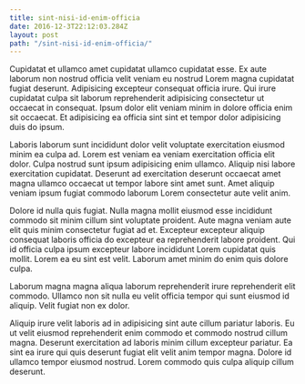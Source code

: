 ```yaml
---
title: sint-nisi-id-enim-officia
date: 2016-12-3T22:12:03.284Z
layout: post
path: "/sint-nisi-id-enim-officia/"
---
```


Cupidatat et ullamco amet cupidatat ullamco cupidatat esse. Ex aute laborum non nostrud officia velit veniam eu nostrud Lorem magna cupidatat fugiat deserunt. Adipisicing excepteur consequat officia irure. Qui irure cupidatat culpa sit laborum reprehenderit adipisicing consectetur ut occaecat in consequat. Ipsum dolor elit veniam minim in dolore officia enim sit occaecat. Et adipisicing ea officia sint sint et tempor dolor adipisicing duis do ipsum.

Laboris laborum sunt incididunt dolor velit voluptate exercitation eiusmod minim ea culpa ad. Lorem est veniam ea veniam exercitation officia elit dolor. Culpa nostrud sunt ipsum adipisicing enim ullamco. Aliquip nisi labore exercitation cupidatat. Deserunt ad exercitation deserunt occaecat amet magna ullamco occaecat ut tempor labore sint amet sunt. Amet aliquip veniam ipsum fugiat commodo laborum Lorem consectetur aute velit anim.

Dolore id nulla quis fugiat. Nulla magna mollit eiusmod esse incididunt commodo sit minim cillum sint voluptate proident. Aute magna veniam aute elit quis minim consectetur fugiat ad et. Excepteur excepteur aliquip consequat laboris officia do excepteur ea reprehenderit labore proident. Qui id officia culpa ipsum excepteur labore incididunt Lorem cupidatat quis mollit. Lorem ea eu sint est velit. Laborum amet minim do enim quis dolore culpa.

Laborum magna magna aliqua laborum reprehenderit irure reprehenderit elit commodo. Ullamco non sit nulla eu velit officia tempor qui sunt eiusmod id aliquip. Velit fugiat non ex dolor.

Aliquip irure velit laboris ad in adipisicing sint aute cillum pariatur laboris. Eu ut velit eiusmod reprehenderit enim commodo et commodo nostrud cillum magna. Deserunt exercitation ad laboris minim cillum excepteur pariatur. Ea sint ea irure qui quis deserunt fugiat elit velit anim tempor magna. Dolore id ullamco tempor eiusmod nostrud. Lorem commodo quis culpa aliquip cillum deserunt.